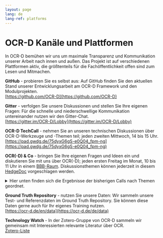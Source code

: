 ```yaml
---
layout: page
lang: de
lang-ref: platforms
---
```

# OCR-D Kanäle und Plattformen

In OCR-D bemühen wir uns um maximale Transparenz und Kommunikation unserer Arbeit nach innen und außen. Das Projekt ist auf verschiedenen Plattformen aktiv,
die größtenteils für die Fachöffentlichkeit offen sind zum Lesen und Mitmachen.

**GitHub** - probieren Sie es selbst aus: Auf GitHub finden Sie den aktuellen Stand unserer Entwicklungsarbeit am OCR-D Framework und den Modulprojekten.  
[https://github.com/OCR-D](https://github.com/OCR-D)

**Gitter** - verfolgen Sie unsere Diskussionen und stellen Sie Ihre eigenen Fragen: Für die schnelle und niederschwellige Kommunikation untereinander nutzen wir den Gitter-Chat.  
[https://gitter.im/OCR-D/Lobby](https://gitter.im/OCR-D/Lobby)

**OCR-D TechCall** - nehmen Sie an unseren technischen Diskussionen über OCR-D-Werkzeuge und -Themen teil; jeden zweiten Mittwoch, 14 bis 15 Uhr.
[https://pad.gwdg.de/75dyxG6gS-e0Q04_fpm-ng](https://pad.gwdg.de/75dyxG6gS-e0Q04_fpm-ng)

**OCR(-D) & Co** - bringen Sie Ihre eigenen Fragen und Ideen ein und diskutieren Sie mit uns über OCR(-D); jeden ersten Freitag im Monat, 10 bis 11 Uhr in einem 
[BBB-Raum](https://meet.gwdg.de/b/kon-v6q-azq-3el). Diskussionsthemen können jederzeit in diesem [HedgeDoc](https://pad.gwdg.de/4DOfRl42RIeAQYDaimFx-w) vorgeschlagen werden.
<details>
<summary>Hier unten finden sich die Ergebnisse der bisherigen Calls nach Themen geordnet.</summary>
</details>

**Ground Truth Repository** - nutzen Sie unsere Daten: Wir sammeln unsere Test- und Referenzdaten im Ground Truth Repository. Sie können diese Daten gerne auch für Ihr eigenes Training nutzen.  
[https://ocr-d.de/en/data](https://ocr-d.de/de/data)

**Technology Watch** - In der Zotero-Gruppe von OCR-D sammeln wir gemeinsam mit Interessierten relevante Literatur über OCR.  
[Zotero-Liste](https://www.zotero.org/groups/ocr-d)
